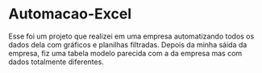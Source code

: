 # Automacao-Excel

Esse foi um projeto que realizei em uma empresa automatizando todos os dados dela com gráficos e planilhas filtradas.
Depois da minha sáida da empresa, fiz uma tabela modelo parecida com a da empresa mas com dados totalmente diferentes.
